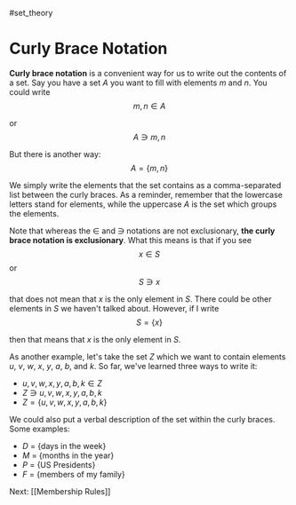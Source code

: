 #set_theory 
# Curly Brace Notation
**Curly brace notation** is a convenient way for us to write out the contents of a set. Say you have a set $A$ you want to fill with elements $m$ and $n$. You could write $$m, n \in A$$

or $$A \ni m, n$$

But there is another way: $$A = \{m, n\}$$

We simply write the elements that the set contains as a comma-separated list between the curly braces. As a reminder, remember that the lowercase letters stand for elements, while the uppercase $A$ is the set which groups the elements.

Note that whereas the $\in$ and $\ni$ notations are not exclusionary, **the curly brace notation is exclusionary**. What this means is that if you see $$x \in S$$
or $$S \ni x$$

that does not mean that $x$ is the only element in $S$. There could be other elements in $S$ we haven't talked about. However, if I write $$S = \{x\}$$

then that means that $x$ is the only element in $S$.

As another example, let's take the set $Z$ which we want to contain elements $u$, $v$, $w$, $x$, $y$, $a$, $b$, and $k$. So far, we've learned three ways to write it:

- $u, v, w, x, y, a, b, k \in Z$
- $Z \ni u, v, w, x, y, a, b, k$
- $Z = \{u, v, w, x, y, a, b, k\}$

We could also put a verbal description of the set within the curly braces. Some examples:
- $D$ = \{days in the week\}
- $M$ = \{months in the year\}
- $P$ = \{US Presidents\}
- $F$ = \{members of my family}

Next: [[Membership Rules]]